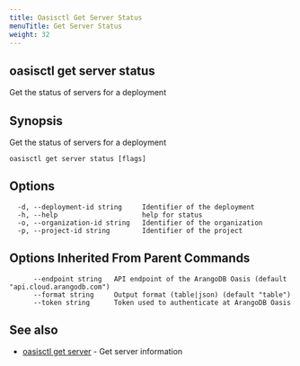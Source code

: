 ```yaml
---
title: Oasisctl Get Server Status
menuTitle: Get Server Status
weight: 32
---
```

## oasisctl get server status

Get the status of servers for a deployment

## Synopsis
Get the status of servers for a deployment

```
oasisctl get server status [flags]
```

## Options
```
  -d, --deployment-id string     Identifier of the deployment
  -h, --help                     help for status
  -o, --organization-id string   Identifier of the organization
  -p, --project-id string        Identifier of the project
```

## Options Inherited From Parent Commands
```
      --endpoint string   API endpoint of the ArangoDB Oasis (default "api.cloud.arangodb.com")
      --format string     Output format (table|json) (default "table")
      --token string      Token used to authenticate at ArangoDB Oasis
```

## See also
* [oasisctl get server](get-server.md)	 - Get server information

